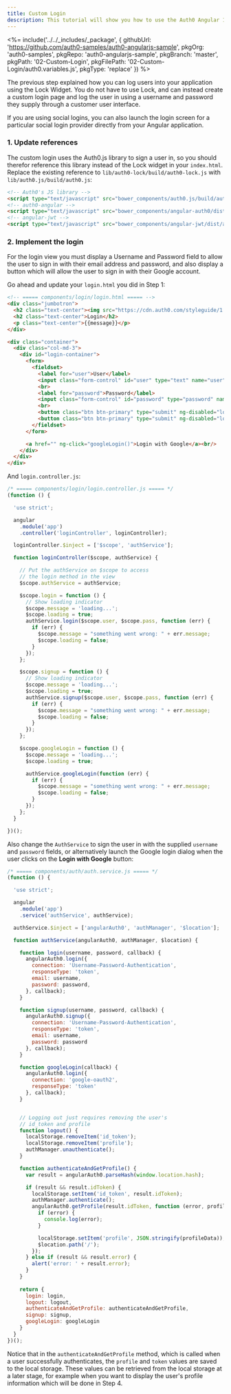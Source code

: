 ```yaml
---
title: Custom Login
description: This tutorial will show you how to use the Auth0 Angular 1.x SDK to add authentication and authorization to your mobile app.
---
```


<%= include('../../_includes/_package', {
  githubUrl: 'https://github.com/auth0-samples/auth0-angularjs-sample',
  pkgOrg: 'auth0-samples',
  pkgRepo: 'auth0-angularjs-sample',
  pkgBranch: 'master',
  pkgPath: '02-Custom-Login',
  pkgFilePath: '02-Custom-Login/auth0.variables.js',
  pkgType: 'replace'
}) %>


The previous step explained how you can log users into your application using the Lock Widget. You do not have to use Lock, and can instead create a custom login page and log the user in using a username and password they supply through a customer user interface.

If you are using social logins, you can also launch the login screen for a particular social login provider directly from your Angular application.

### 1. Update references

The custom login uses the Auth0.js library to sign a user in, so you should therefor reference this library instead of the Lock widget in your `index.html`. Replace the existing reference to `lib/auth0-lock/build/auth0-lock.js` with `lib/auth0.js/build/auth0.js`:

```html
<!-- Auth0's JS library -->
<script type="text/javascript" src="bower_components/auth0.js/build/auth0.js"></script>
<!-- auth0-angular -->
<script type="text/javascript" src="bower_components/angular-auth0/dist/angular-auth0.js"></script>
<!-- angular-jwt -->
<script type="text/javascript" src="bower_components/angular-jwt/dist/angular-jwt.js"></script>
```

### 2. Implement the login

For the login view you must display a Username and Password field to allow the user to sign in with their email address and password, and also display a button which will allow the user to sign in with their Google account.

Go ahead and update your `login.html` you did in Step 1:

```html
<!-- ===== components/login/login.html ===== -->
<div class="jumbotron">
  <h2 class="text-center"><img src="https://cdn.auth0.com/styleguide/1.0.0/img/badge.svg"></h2>
  <h2 class="text-center">Login</h2>
  <p class="text-center">{{message}}</p>
</div>

<div class="container">
  <div class="col-md-3">
    <div id="login-container">
      <form>
        <fieldset>
          <label for="user">User</label>
          <input class="form-control" id="user" type="text" name="user" ng-model="user" ng-disabled="loading"/>
          <br>
          <label for="password">Password</label>
          <input class="form-control" id="password" type="password" name="pass" ng-model="pass" ng-disabled="loading"/>
          <br>
          <button class="btn btn-primary" type="submit" ng-disabled="loading" ng-click="login()">Login</button>
          <button class="btn btn-primary" type="submit" ng-disabled="loading" ng-click="signup()">Sign Up</button>
        </fieldset>
      </form>

      <a href="" ng-click="googleLogin()">Login with Google</a><br/>
    </div>
  </div>
</div>
```

And `login.controller.js`:

```js
/* ===== components/login/login.controller.js ===== */
(function () {

  'use strict';

  angular
    .module('app')
    .controller('loginController', loginController);

  loginController.$inject = ['$scope', 'authService'];

  function loginController($scope, authService) {

    // Put the authService on $scope to access
    // the login method in the view
    $scope.authService = authService;

    $scope.login = function () {
      // Show loading indicator
      $scope.message = 'loading...';
      $scope.loading = true;
      authService.login($scope.user, $scope.pass, function (err) {
        if (err) {
          $scope.message = "something went wrong: " + err.message;
          $scope.loading = false;
        }
      });
    };

    $scope.signup = function () {
      // Show loading indicator
      $scope.message = 'loading...';
      $scope.loading = true;
      authService.signup($scope.user, $scope.pass, function (err) {
        if (err) {
          $scope.message = "something went wrong: " + err.message;
          $scope.loading = false;
        }
      });
    };

    $scope.googleLogin = function () {
      $scope.message = 'loading...';
      $scope.loading = true;

      authService.googleLogin(function (err) {
        if (err) {
          $scope.message = "something went wrong: " + err.message;
          $scope.loading = false;
        }
      });
    };
  }

})();
```

Also change the `AuthService` to sign the user in with the supplied `username` and `password` fields, or alternatively launch the Google login dialog when the user clicks on the **Login with Google** button:

```js
/* ===== components/auth/auth.service.js ===== */
(function () {

  'use strict';

  angular
    .module('app')
    .service('authService', authService);

  authService.$inject = ['angularAuth0', 'authManager', '$location'];

  function authService(angularAuth0, authManager, $location) {

    function login(username, password, callback) {
      angularAuth0.login({
        connection: 'Username-Password-Authentication',
        responseType: 'token',
        email: username,
        password: password,
      }, callback);
    }

    function signup(username, password, callback) {
      angularAuth0.signup({
        connection: 'Username-Password-Authentication',
        responseType: 'token',
        email: username,
        password: password
      }, callback);
    }

    function googleLogin(callback) {
      angularAuth0.login({
        connection: 'google-oauth2',
        responseType: 'token'
      }, callback);
    }


    // Logging out just requires removing the user's
    // id_token and profile
    function logout() {
      localStorage.removeItem('id_token');
      localStorage.removeItem('profile');
      authManager.unauthenticate();
    }

    function authenticateAndGetProfile() {
      var result = angularAuth0.parseHash(window.location.hash);

      if (result && result.idToken) {
        localStorage.setItem('id_token', result.idToken);
        authManager.authenticate();
        angularAuth0.getProfile(result.idToken, function (error, profileData) {
          if (error) {
            console.log(error);
          }

          localStorage.setItem('profile', JSON.stringify(profileData));
          $location.path('/');
        });
      } else if (result && result.error) {
        alert('error: ' + result.error);
      }
    }
    
    return {
      login: login,
      logout: logout,
      authenticateAndGetProfile: authenticateAndGetProfile,
      signup: signup,
      googleLogin: googleLogin
    }
  }
})();
```

Notice that in the `authenticateAndGetProfile` method, which is called when a user successfully authenticates, the `profile` and `token` values are saved to the local storage. These values can be retrieved from the local storage at a later stage, for example when you want to display the user's profile information which will be done in Step 4. 
